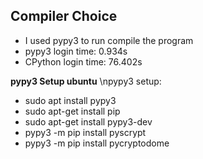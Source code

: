 **Compiler Choice**
-
 - I used pypy3 to run compile the program
 - pypy3 login time: 0.934s
 - CPython login time: 76.402s
 
 **pypy3 Setup ubuntu**
 \npypy3 setup:
 - sudo apt install pypy3
 - sudo apt-get install pip
 - sudo apt-get install pypy3-dev
 - pypy3 -m pip install pyscrypt
 - pypy3 -m pip install pycryptodome
